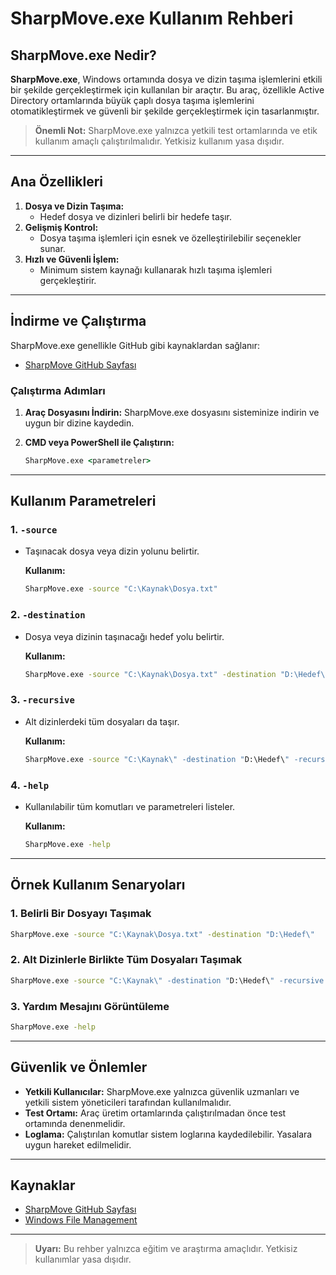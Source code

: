 # SharpMove.exe Kullanım Rehberi

## SharpMove.exe Nedir?

**SharpMove.exe**, Windows ortamında dosya ve dizin taşıma işlemlerini etkili bir şekilde gerçekleştirmek için kullanılan bir araçtır. Bu araç, özellikle Active Directory ortamlarında büyük çaplı dosya taşıma işlemlerini otomatikleştirmek ve güvenli bir şekilde gerçekleştirmek için tasarlanmıştır.

> **Önemli Not:** SharpMove.exe yalnızca yetkili test ortamlarında ve etik kullanım amaçlı çalıştırılmalıdır. Yetkisiz kullanım yasa dışıdır.

---

## Ana Özellikleri

1. **Dosya ve Dizin Taşıma:**
   - Hedef dosya ve dizinleri belirli bir hedefe taşır.
2. **Gelişmiş Kontrol:**
   - Dosya taşıma işlemleri için esnek ve özelleştirilebilir seçenekler sunar.
3. **Hızlı ve Güvenli İşlem:**
   - Minimum sistem kaynağı kullanarak hızlı taşıma işlemleri gerçekleştirir.

---

## İndirme ve Çalıştırma

SharpMove.exe genellikle GitHub gibi kaynaklardan sağlanır:

- [SharpMove GitHub Sayfası](https://github.com)

### Çalıştırma Adımları

1. **Araç Dosyasını İndirin:**
   SharpMove.exe dosyasını sisteminize indirin ve uygun bir dizine kaydedin.

2. **CMD veya PowerShell ile Çalıştırın:**
   ```cmd
   SharpMove.exe <parametreler>
   ```

---

## Kullanım Parametreleri

### 1. **`-source`**
- Taşınacak dosya veya dizin yolunu belirtir.

  **Kullanım:**
  ```cmd
  SharpMove.exe -source "C:\Kaynak\Dosya.txt"
  ```

### 2. **`-destination`**
- Dosya veya dizinin taşınacağı hedef yolu belirtir.

  **Kullanım:**
  ```cmd
  SharpMove.exe -source "C:\Kaynak\Dosya.txt" -destination "D:\Hedef\"
  ```

### 3. **`-recursive`**
- Alt dizinlerdeki tüm dosyaları da taşır.

  **Kullanım:**
  ```cmd
  SharpMove.exe -source "C:\Kaynak\" -destination "D:\Hedef\" -recursive
  ```

### 4. **`-help`**
- Kullanılabilir tüm komutları ve parametreleri listeler.

  **Kullanım:**
  ```cmd
  SharpMove.exe -help
  ```

---

## Örnek Kullanım Senaryoları

### 1. Belirli Bir Dosyayı Taşımak
```cmd
SharpMove.exe -source "C:\Kaynak\Dosya.txt" -destination "D:\Hedef\"
```

### 2. Alt Dizinlerle Birlikte Tüm Dosyaları Taşımak
```cmd
SharpMove.exe -source "C:\Kaynak\" -destination "D:\Hedef\" -recursive
```

### 3. Yardım Mesajını Görüntüleme
```cmd
SharpMove.exe -help
```

---

## Güvenlik ve Önlemler

- **Yetkili Kullanıcılar:** SharpMove.exe yalnızca güvenlik uzmanları ve yetkili sistem yöneticileri tarafından kullanılmalıdır.
- **Test Ortamı:** Araç üretim ortamlarında çalıştırılmadan önce test ortamında denenmelidir.
- **Loglama:** Çalıştırılan komutlar sistem loglarına kaydedilebilir. Yasalara uygun hareket edilmelidir.

---

## Kaynaklar

- [SharpMove GitHub Sayfası](https://github.com)
- [Windows File Management](https://learn.microsoft.com/en-us/windows-server/administration/file-management/)

---

> **Uyarı:** Bu rehber yalnızca eğitim ve araştırma amaçlıdır. Yetkisiz kullanımlar yasa dışıdır.
